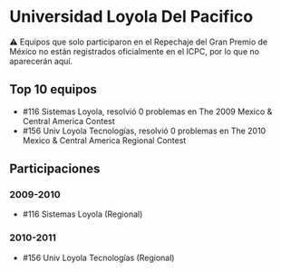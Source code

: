 # Universidad Loyola Del Pacifico

:warning: Equipos que solo participaron en el Repechaje del Gran Premio de México no están registrados oficialmente en el ICPC, por lo que no aparecerán aquí.

## Top 10 equipos

- #116 Sistemas Loyola, resolvió 0 problemas en The 2009 Mexico & Central America Contest
- #156 Univ Loyola Tecnologías, resolvió 0 problemas en The 2010 Mexico & Central America Regional Contest

## Participaciones

### 2009-2010

- #116 Sistemas Loyola (Regional)

### 2010-2011

- #156 Univ Loyola Tecnologías (Regional)



